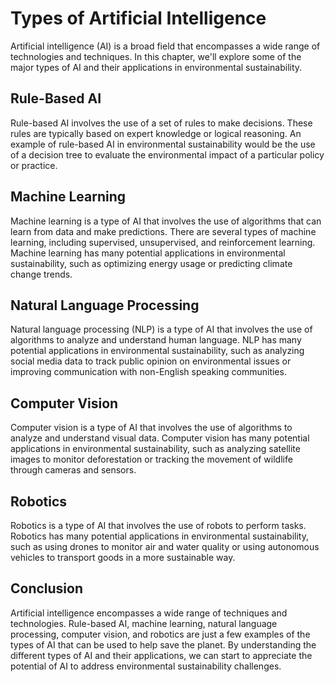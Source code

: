 Types of Artificial Intelligence
====================================================================================

Artificial intelligence (AI) is a broad field that encompasses a wide range of technologies and techniques. In this chapter, we'll explore some of the major types of AI and their applications in environmental sustainability.

Rule-Based AI
-------------

Rule-based AI involves the use of a set of rules to make decisions. These rules are typically based on expert knowledge or logical reasoning. An example of rule-based AI in environmental sustainability would be the use of a decision tree to evaluate the environmental impact of a particular policy or practice.

Machine Learning
----------------

Machine learning is a type of AI that involves the use of algorithms that can learn from data and make predictions. There are several types of machine learning, including supervised, unsupervised, and reinforcement learning. Machine learning has many potential applications in environmental sustainability, such as optimizing energy usage or predicting climate change trends.

Natural Language Processing
---------------------------

Natural language processing (NLP) is a type of AI that involves the use of algorithms to analyze and understand human language. NLP has many potential applications in environmental sustainability, such as analyzing social media data to track public opinion on environmental issues or improving communication with non-English speaking communities.

Computer Vision
---------------

Computer vision is a type of AI that involves the use of algorithms to analyze and understand visual data. Computer vision has many potential applications in environmental sustainability, such as analyzing satellite images to monitor deforestation or tracking the movement of wildlife through cameras and sensors.

Robotics
--------

Robotics is a type of AI that involves the use of robots to perform tasks. Robotics has many potential applications in environmental sustainability, such as using drones to monitor air and water quality or using autonomous vehicles to transport goods in a more sustainable way.

Conclusion
----------

Artificial intelligence encompasses a wide range of techniques and technologies. Rule-based AI, machine learning, natural language processing, computer vision, and robotics are just a few examples of the types of AI that can be used to help save the planet. By understanding the different types of AI and their applications, we can start to appreciate the potential of AI to address environmental sustainability challenges.
